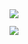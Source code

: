 <picture>
  <source
    srcset="https://github-readme-stats.vercel.app/api?username=ericnantel&show_icons=true&theme=dark"
    media="(prefers-color-scheme: dark)"
  />
  <source
    srcset="https://github-readme-stats.vercel.app/api?username=ericnantel&show_icons=true"
    media="(prefers-color-scheme: light), (prefers-color-scheme: no-preference)"
  />
  <img src="https://github-readme-stats.vercel.app/api?username=ericnantel&show_icons=true" />
</picture>

![](https://komarev.com/ghpvc/?username=ericnantel&color=ff69b4)
